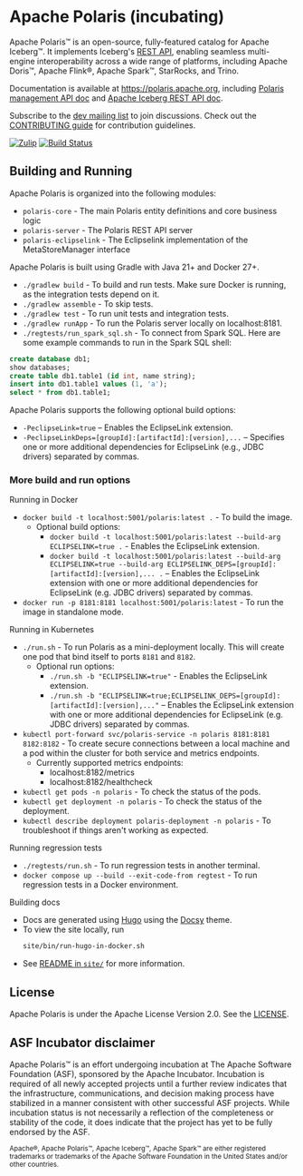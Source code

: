 <!--
  Licensed to the Apache Software Foundation (ASF) under one
  or more contributor license agreements.  See the NOTICE file
  distributed with this work for additional information
  regarding copyright ownership.  The ASF licenses this file
  to you under the Apache License, Version 2.0 (the
  "License"); you may not use this file except in compliance
  with the License.  You may obtain a copy of the License at
 
   http://www.apache.org/licenses/LICENSE-2.0
 
  Unless required by applicable law or agreed to in writing,
  software distributed under the License is distributed on an
  "AS IS" BASIS, WITHOUT WARRANTIES OR CONDITIONS OF ANY
  KIND, either express or implied.  See the License for the
  specific language governing permissions and limitations
  under the License.
-->

# Apache Polaris (incubating)

Apache Polaris&trade; is an open-source, fully-featured catalog for Apache Iceberg&trade;. It implements Iceberg's 
[REST API](https://github.com/apache/iceberg/blob/main/open-api/rest-catalog-open-api.yaml),
enabling seamless multi-engine interoperability across a wide range of platforms, including Apache Doris™, Apache Flink®,
Apache Spark™, StarRocks, and Trino.

Documentation is available at https://polaris.apache.org, including
[Polaris management API doc](https://polaris.apache.org/index.html#tag/polaris-management-service_other)
and [Apache Iceberg REST API doc](https://polaris.apache.org/index.html#tag/Configuration-API).

Subscribe to the [dev mailing list][dev-list] to join discussions. Check out the [CONTRIBUTING guide](CONTRIBUTING.md)
for contribution guidelines.

[![Zulip](https://img.shields.io/badge/Zulip-Chat-blue?color=3d4db3&logo=zulip&style=for-the-badge&logoColor=white)](https://polaris-catalog.zulipchat.com/)
[![Build Status](https://img.shields.io/github/actions/workflow/status/apache/polaris/gradle.yml?branch=main&label=Main%20CI&logo=Github&style=for-the-badge)](https://github.com/apache/polaris/actions/workflows/gradle.yml?query=branch%3Amain)

[dev-list]: mailto:dev@polaris.apache.org

## Building and Running 

Apache Polaris is organized into the following modules:
- `polaris-core` - The main Polaris entity definitions and core business logic
- `polaris-server` - The Polaris REST API server
- `polaris-eclipselink` - The Eclipselink implementation of the MetaStoreManager interface
 
Apache Polaris is built using Gradle with Java 21+ and Docker 27+.
- `./gradlew build` - To build and run tests. Make sure Docker is running, as the integration tests depend on it.
- `./gradlew assemble` - To skip tests.
- `./gradlew test` - To run unit tests and integration tests.
- `./gradlew runApp` - To run the Polaris server locally on localhost:8181. 
- `./regtests/run_spark_sql.sh` - To connect from Spark SQL. Here are some example commands to run in the Spark SQL shell:
```sql
create database db1;
show databases;
create table db1.table1 (id int, name string);
insert into db1.table1 values (1, 'a');
select * from db1.table1;
```

Apache Polaris supports the following optional build options:
- `-PeclipseLink=true` – Enables the EclipseLink extension.
- `-PeclipseLinkDeps=[groupId]:[artifactId]:[version],...` – Specifies one or more additional dependencies for EclipseLink (e.g., JDBC drivers) separated by commas.

### More build and run options
Running in Docker
- `docker build -t localhost:5001/polaris:latest .` - To build the image.
  - Optional build options:
    - `docker build -t localhost:5001/polaris:latest --build-arg ECLIPSELINK=true .` - Enables the EclipseLink extension.
    - `docker build -t localhost:5001/polaris:latest --build-arg ECLIPSELINK=true --build-arg ECLIPSELINK_DEPS=[groupId]:[artifactId]:[version],... .` – Enables the EclipseLink extension with one or more additional dependencies for EclipseLink (e.g. JDBC drivers) separated by commas.
- `docker run -p 8181:8181 localhost:5001/polaris:latest` - To run the image in standalone mode.

Running in Kubernetes
- `./run.sh` - To run Polaris as a mini-deployment locally. This will create one pod that bind itself to ports `8181` and `8182`.
  - Optional run options:
    - `./run.sh -b "ECLIPSELINK=true"` - Enables the EclipseLink extension.
    - `./run.sh -b "ECLIPSELINK=true;ECLIPSELINK_DEPS=[groupId]:[artifactId]:[version],..."` – Enables the EclipseLink extension with one or more additional dependencies for EclipseLink (e.g. JDBC drivers) separated by commas.
- `kubectl port-forward svc/polaris-service -n polaris 8181:8181 8182:8182` - To create secure connections between a local machine and a pod within the cluster for both service and metrics endpoints.
  - Currently supported metrics endpoints:
    - localhost:8182/metrics
    - localhost:8182/healthcheck
- `kubectl get pods -n polaris` - To check the status of the pods.
- `kubectl get deployment -n polaris` - To check the status of the deployment.
- `kubectl describe deployment polaris-deployment -n polaris` - To troubleshoot if things aren't working as expected.

Running regression tests
- `./regtests/run.sh` - To run regression tests in another terminal.
- `docker compose up --build --exit-code-from regtest` - To run regression tests in a Docker environment.

Building docs
- Docs are generated using [Hugo](https://gohugo.io/) using the [Docsy](https://www.docsy.dev/docs/) theme.
- To view the site locally, run
  ```bash
  site/bin/run-hugo-in-docker.sh
  ```
- See [README in `site/`](site/README.md) for more information.

## License

Apache Polaris is under the Apache License Version 2.0. See the [LICENSE](LICENSE).

## ASF Incubator disclaimer

Apache Polaris&trade; is an effort undergoing incubation at The Apache Software Foundation (ASF), sponsored by the Apache Incubator. Incubation is required of all newly accepted projects until a further review indicates that the infrastructure, communications, and decision making process have stabilized in a manner consistent with other successful ASF projects. While incubation status is not necessarily a reflection of the completeness or stability of the code, it does indicate that the project has yet to be fully endorsed by the ASF.
 
<sub>Apache&reg;, Apache Polaris&trade;, Apache Iceberg&trade;, Apache Spark&trade; are either registered trademarks or trademarks of the Apache Software Foundation in the United States and/or other countries.</sub>
